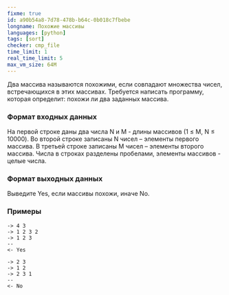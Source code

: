 ```yaml
---
fixme: true
id: a90b54a8-7d78-478b-b64c-0b018c7fbebe
longname: Похожие массивы
languages: [python]
tags: [sort]
checker: cmp_file
time_limit: 1
real_time_limit: 5
max_vm_size: 64M
---
```



Два массива называются похожими, если совпадают множества чисел, встречающихся в этих массивах.
Требуется написать программу, которая определит: похожи ли два заданных массива.

### Формат входных данных

На первой строке даны два числа N и M - длины массивов (1 ≤ M, N ≤ 10000). Во второй строке записаны N чисел – элементы первого массива. В третьей строке записаны M чисел – элементы второго массива. Числа в строках разделены пробелами, элементы массивов - целые числа.

### Формат выходных данных

Выведите Yes, если массивы похожи, иначе No.

### Примеры

```
-> 4 3
-> 1 2 3 2
-> 1 2 3
--
<- Yes
```

```
-> 2 3
-> 1 2
-> 2 3 1
--
<- No
```
